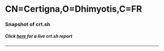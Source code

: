 # CN=Certigna,O=Dhimyotis,C=FR
### Snapshot of crt.sh
##### Click [here](https://crt.sh/?q=Serial_04) for a live crt.sh report

---
